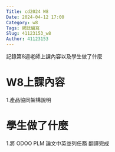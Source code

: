```yaml
---
Title: cd2024 W8
Date: 2024-04-12 17:00
Category: w8
Tags: 網誌編寫
Slug: 41123153_w8
Author: 41123153
---
```


記錄第8週老師上課內容以及學生做了什麼

<!-- PELICAN_END_SUMMARY -->

# W8上課內容

1.產品協同架構說明

# 學生做了什麼

1.將 ODOO PLM 論文中英並列任務 翻譯完成